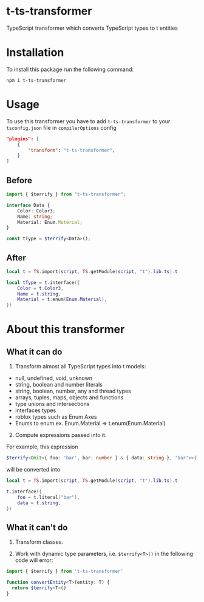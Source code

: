# t-ts-transformer
TypeScript transformer which converts TypeScript types to t entities

# Installation

To install this package run the following command:

`npm i t-ts-transformer`

# Usage

To use this transformer you have to add `t-ts-transformer` to your `tsconfig.json` file in `compilerOptions` config

```json
"plugins": [
	{
		"transform": "t-ts-transformer",
	}
]
```

## Before

```ts
import { $terrify } from "t-ts-transformer";

interface Data {
	Color: Color3;
	Name: string;
	Material: Enum.Material;
}

const tType = $terrify<Data>();
```

## After

```lua
local t = TS.import(script, TS.getModule(script, "t").lib.ts).t

local tType = t.interface({
	Color = t.Color3,
	Name = t.string,
	Material = t.enum(Enum.Material),
})
```
 
# About this transformer

## What it can do

1) Transform almost all TypeScript types into t models: 
- null, undefined, void, unknown
- string, boolean and number literals
- string, boolean, number, any and thread types
- arrays, tuples, maps, objects and functions
- type unions and intersections
- interfaces types
- roblox types such as Enum Axes
- Enums to enum ex. Enum.Material => t.enum(Enum.Material)


2) Compute expressions passed into it.

For example, this expression

```TypeScript
$terrify<Omit<{ foo: 'bar', bar: number } & { data: string }, 'bar'>>()
```

will be converted into 

```lua
local t = TS.import(script, TS.getModule(script, "t").lib.ts).t

t.interface({
	foo = t.literal("bar"),
	data = t.string,
})
```

## What it can't do

1) Transform classes.

2) Work with dynamic type parameters, i.e. `$terrify<T>()` in the following code will error:
```typescript
import { $terrify } from 't-ts-transformer'

function convertEntity<T>(entity: T) {
  return $terrify<T>()
}
```